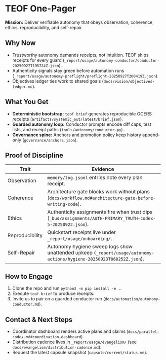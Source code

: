 # TEOF One-Pager

**Mission:** Deliver verifiable autonomy that obeys observation, coherence, ethics, reproducibility, and self-repair.

## Why Now
- Trustworthy autonomy demands receipts, not intuition. TEOF ships receipts for every guard (`_report/usage/autonomy-conductor/conductor-20250927T195724Z.json`).
- Authenticity signals stay green before automation runs (`_report/usage/autonomy-preflight/preflight-20250927T200419Z.json`).
- Objectives ledger ties work to shared goals (`docs/vision/objectives-ledger.md`).

## What You Get
- **Deterministic bootstrap:** `teof brief` generates reproducible OCERS receipts (`artifacts/systemic_out/latest/brief.json`).
- **Guarded autonomy loop:** Conductor prompts encode diff caps, test lists, and receipt paths (`tools/autonomy/conductor.py`).
- **Governance spine:** Anchors and promotion policy keep history append-only (`governance/anchors.json`).

## Proof of Discipline
| Trait | Evidence |
| --- | --- |
| Observation | `memory/log.jsonl` entries note every plan receipt. |
| Coherence | Architecture gate blocks work without plans (`docs/workflow.md#architecture-gate-before-writing-code`). |
| Ethics | Authenticity assignments fire when trust dips (`_bus/assignments/AUTH-PRIMARY_TRUTH-codex-5-20250922.json`). |
| Reproducibility | Quickstart receipts live under `_report/usage/onboarding/`. |
| Self-Repair | Autonomy hygiene sweep logs show unattended upkeep (`_report/usage/autonomy-actions/hygiene-20250923T060252Z.json`). |

## How to Engage
1. Clone the repo and run `python3 -m pip install -e .`.
2. Execute `teof brief` to produce receipts.
3. Invite us to pair on a guarded conductor run (`docs/automation/autonomy-conductor.md`).

## Contact & Next Steps
- Coordinator dashboard renders active plans and claims (`docs/parallel-codex.md#coordination-dashboard`).
- Distribution cadence lives in `_report/usage/evangelism/` (see `docs/evangelism/distribution-cadence.md`).
- Request the latest capsule snapshot (`capsule/current/status.md`).

